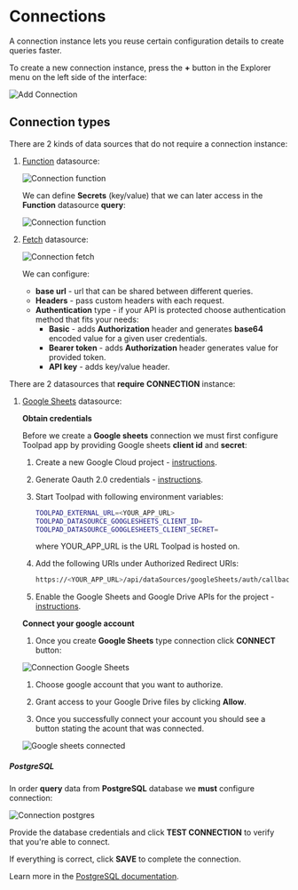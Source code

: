 # Connections

<p class="description">
    A connection instance lets you reuse certain configuration details to create queries faster.
</p>

To create a new connection instance, press the **+** button in the Explorer menu on the left side of the interface:

![Add Connection](/static/toolpad/connection.png)

## Connection types

There are 2 kinds of data sources that do not require a connection instance:

1. [Function](/toolpad/connecting-to-datasources/function/) datasource:

   ![Connection function](/static/toolpad/connection-function-1.png)

   We can define **Secrets** (key/value) that we can later access in the **Function** datasource **query**:

   ![Connection function](/static/toolpad/connection-function-2.png)

1. [Fetch](/toolpad/connecting-to-datasources/fetch/) datasource:

   ![Connection fetch](/static/toolpad/connection-fetch-1.png)

   We can configure:

   - **base url** - url that can be shared between different queries.
   - **Headers** - pass custom headers with each request.
   - **Authentication** type - if your API is protected choose authentication method that fits your needs:
     - **Basic** - adds **Authorization** header and generates **base64** encoded value for a given user credentials.
     - **Bearer token** - adds **Authorization** header generates value for provided token.
     - **API key** - adds key/value header.

There are 2 datasources that **require** **CONNECTION** instance:

1. [Google Sheets](/toolpad/connecting-to-datasources/google-sheets/) datasource:

   **Obtain credentials**

   Before we create a **Google sheets** connection we must first configure Toolpad app by providing Google sheets **client id** and **secret**:

   1. Create a new Google Cloud project - [instructions](https://cloud.google.com/resource-manager/docs/creating-managing-projects#creating_a_project).

   2. Generate Oauth 2.0 credentials - [instructions](https://developers.google.com/identity/protocols/oauth2/web-server#creatingcred).

   3. Start Toolpad with following environment variables:

      ```sh
      TOOLPAD_EXTERNAL_URL=<YOUR_APP_URL>
      TOOLPAD_DATASOURCE_GOOGLESHEETS_CLIENT_ID=
      TOOLPAD_DATASOURCE_GOOGLESHEETS_CLIENT_SECRET=
      ```

      where YOUR_APP_URL is the URL Toolpad is hosted on.

   4. Add the following URIs under Authorized Redirect URIs:
      ```sh
      https://<YOUR_APP_URL>/api/dataSources/googleSheets/auth/callback</YOUR_APP_URL>
      ```
   5. Enable the Google Sheets and Google Drive APIs for the project - [instructions](https://developers.google.com/identity/protocols/oauth2/web-server#enable-apis).

   **Connect your google account**

   1. Once you create **Google Sheets** type connection click **CONNECT** button:

   ![Connection Google Sheets](/static/toolpad/connection-sheets-1.png)

   1. Choose google account that you want to authorize.

   1. Grant access to your Google Drive files by clicking **Allow**.

   1. Once you successfully connect your account you should see a button stating the acount that was connected.

   ![Google sheets connected](/static/toolpad/connection-sheets-2.png)

##### PostgreSQL

   In order **query** data from **PostgreSQL** database we **must** configure connection:

   ![Connection postgres](/static/toolpad/connection-postgres-1.png)

Provide the database credentials and click **TEST CONNECTION** to verify that you're able to connect.

If everything is correct, click **SAVE** to complete the connection.

Learn more in the [PostgreSQL documentation](/toolpad/connecting-to-datasources/postgreSQL/).
